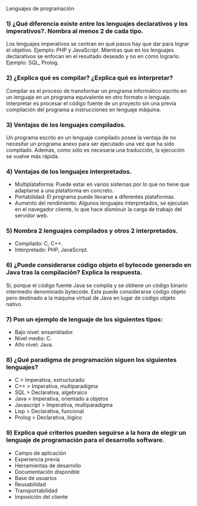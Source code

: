 Lenguajes de programación
### 1) ¿Qué diferencia existe entre los lenguajes declarativos y los imperativos?. Nombra al menos 2 de cada tipo.
Los lenguajes imperativos se centran en qué pasos hay que dar para lograr el objetivo. Ejemplo: PHP y JavaScript. Mientras que en los lenguajes declarativos se enfocan en el resultado deseado y no en cómo lograrlo. Ejemplo: SQL, Prolog.
### 2) ¿Explica qué es compilar? ¿Explica qué es interpretar?
Compilar es el proceso de transformar un programa informático escrito en un lenguaje en un programa equivalente en otro formato o lenguaje. Interpretar es procesar el código fuente de un proyecto sin una previa compilación del programa a instrucciones en lenguaje máquina.
### 3) Ventajas de los lenguajes compilados.
Un programa escrito en un lenguaje compilado posee la ventaja de no necesitar un programa anexo para ser ejecutado una vez que ha sido compilado. Además, como sólo es necesaria una traducción, la ejecución se vuelve más rápida.
### 4) Ventajas de los lenguajes interpretados.
- Multiplataforma: Puede estar en varios sistemas por lo que no tiene que adaptarse a una plataforma en concreto.
- Portabilidad: El programa puede llevarse a diferentes plataformas.
- Aumento del rendimiento: Algunos lenguajes interpretados, se ejecutan en el navegador cliente, lo que hace disminuir la carga de trabajo del servidor web.
### 5) Nombra 2 lenguajes compilados y otros 2 interpretados.
- Compilado: C, C++.
- Interpretado: PHP, JavaScript.
### 6) ¿Puede considerarse código objeto el bytecode generado en Java tras la compilación? Explica la respuesta.
Si, porque el código fuente Java se compila y se obtiene un código binario intermedio denominado bytecode. Este puede considerarse código objeto pero destinado a la máquina virtual de Java en lugar de código objeto nativo.
### 7) Pon un ejemplo de lenguaje de los siguientes tipos:
- Bajo nivel: ensamblador.
- Nivel medio: C.
- Alto nivel: Java.
### 8) ¿Qué paradigma de programación siguen los siguientes lenguajes?
- C > Imperativa, estructurado
- C++ > Imperativa, multiparadigma
- SQL > Declarativa, algebraico
- Java > Imperativa, orientado a objetos
- Javascript > Imperativa, multiparadigma
- Lisp > Declarativa, funcional
- Prolog > Declarativa, lógico
### 9) Explica qué criterios pueden seguirse a la hora de elegir un lenguaje de programación para el desarrollo software.
- Campo de aplicación
- Experiencia previa
- Herramientas de desarrollo
- Documentación disponible
- Base de usuarios
- Reusabilidad
- Transportabilidad
- Imposición del cliente
